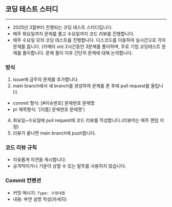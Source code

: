 ## 코딩 테스트 스터디
---
- 2025년 3월부터 진행되는 코딩 테스트 스터디입니다.
- 매주 화요일까지 문제를 풀고 수요일까지 코드 리뷰를 진행합니다.
- 매주 수요일 모의 코딩 테스트를 진행합니다. 디스코드를 이용하여 실시간으로 각자 문제를 풉니다. (카메라 on) 2시간동안 3문제를 풀이하며, 주로 기업 코딩테스트 문제를 풀이합니다. 문제 풀이 이후 간단히 문제에 대해 논의합니다.

### 방식
1. issue에 금주의 문제를 추가합니다.
2. main branch에서 새 branch를 생성하여 문제를 푼 후에 pull request를 올립니다.
  - commit 형식: [#이슈번호] 문제번호 문제명
  - pr 제목형식: '[이름] 문제번호 문제명')
4. 화요일~수요일에 pull request에 코드 리뷰를 작성합니다.(리뷰어는 매주 랜덤 지정)
5. 리뷰가 끝나면 main branch에 push합니다.

### 코드 리뷰 규칙
- 자유롭게 의견을 제시합니다.
- 공격적이거나 기분이 상할 수 있는 말투를 사용하지 않습니다.

### Commit 컨벤션
- 커밋 메시지: `Type: 수정내용`
- 내용: 부연 설명 작성(자세히)
